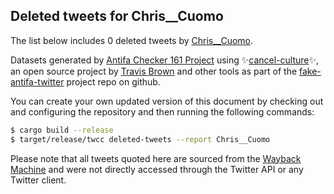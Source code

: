 ## Deleted tweets for Chris__Cuomo

The list below includes 0 deleted tweets by
[Chris__Cuomo](https://twitter.com/Chris__Cuomo).



Datasets generated by [Antifa Checker 161 Project](https://twitter.com/antifacheck161) using ✨[cancel-culture](https://github.com/travisbrown/cancel-culture)✨, an open source project by 
[Travis Brown](https://twitter.com/travisbrown) and other tools as part of the 
[fake-antifa-twitter](https://github.com/antifacheck161/fake-antifa-twitter) project repo on github.

You can create your own updated version of this document by checking out and configuring the
repository and then running the following commands:

```bash
$ cargo build --release
$ target/release/twcc deleted-tweets --report Chris__Cuomo
```

Please note that all tweets quoted here are sourced from the
[Wayback Machine](https://web.archive.org) and were not directly accessed through the Twitter API or
any Twitter client.

